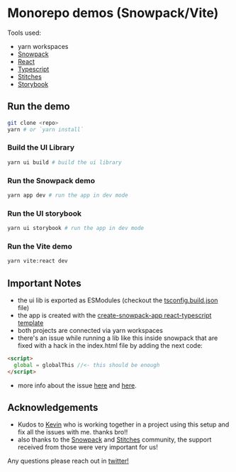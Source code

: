 # Monorepo demos (Snowpack/Vite)

Tools used:

- yarn workspaces
- [Snowpack](https://snowpack.dev)
- [React](https://reactjs.org/)
- [Typescript](https://www.typescriptlang.org/)
- [Stitches](https://stitches.dev/)
- [Storybook](https://storybook.js.org/)

## Run the demo

```bash
git clone <repo>
yarn # or `yarn install`
```

### Build the UI Library

```bash
yarn ui build # build the ui library
```

### Run the Snowpack demo

```bash
yarn app dev # run the app in dev mode
```

### Run the UI storybook

```bash
yarn ui storybook # run the app in dev mode
```

### Run the Vite demo

```bash
yarn vite:react dev
```

## Important Notes

- the ui lib is exported as ESModules (checkout the [tsconfig.build.json](./frontend/ui/tsconfig.build.json) file)
- the app is created with the [create-snowpack-app react-typescript template](https://github.com/snowpackjs/snowpack/tree/main/create-snowpack-app/app-template-react-typescript)
- both projects are connected via yarn workspaces
- there's an issue while running a lib like this inside snowpack that are fixed with a hack in the index.html file by adding the next code:

```html
<script>
  global = globalThis //<- this should be enough
</script>
```

- more info about the issue [here](https://github.com/snowpackjs/snowpack/discussions/1085) and [here](https://github.com/webpack/webpack/issues/10035#issuecomment-603231120).

## Acknowledgements

- Kudos to [Kevin](https://twitter.com/elkevinwolf) who is working together in a project using this setup and fix all the issues with me. thanks bro!!
- also thanks to the [Snowpack](https://discord.gg/snowpack) and [Stitches](https://discord.com/invite/H4eG3Mk) community, the support received from those were very important for us!

Any questions please reach out in [twitter!](https://twitter.com/hhg2288)
